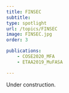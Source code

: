 ```yaml
---
title: FINSEC
subtitle:
type: spotlight
url: /topics/FINSEC
image: FINSEC.jpg
order: 3

publications:
    - COSE2020_MFA
    - ETAA2019_MuFASA

---
```


Under construction.